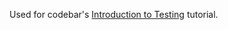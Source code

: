 Used for codebar's [Introduction to Testing](http://codebar.github.io/tutorials/js/lesson7/tutorial.html) tutorial.

<!-- test -->